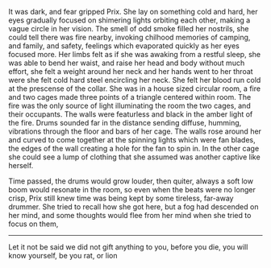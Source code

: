 It was dark, and fear gripped Prix. She lay on something cold and hard, her eyes gradually focused on shimering lights orbiting each other, making a vague circle in her vision. The smell of odd smoke filled her nostrils, she could tell there was fire nearby, invoking chilhood memories of camping, and family, and safety, feelings which evaporated quickly as her eyes focused more. Her limbs felt as if she was awaking from a restful sleep, she was able to bend her waist, and raise her head and body without much effort, she felt a weight around her neck and her hands went to her throat were she felt cold hard steel encircling her neck. She felt her blood run cold at the prescense of the collar. She was in a house sized circular room, a fire and two cages made three points of a triangle centered within room. The fire was the only source of light illuminating the room the two cages, and their occupants. The walls were featurless and black in the amber light of the fire. Drums sounded far in the distance sending diffuse, humming, vibrations through the floor and bars of her cage. The walls rose around her and curved to come together at the spinning lights which were fan blades, the edges of the wall creating a hole for the fan to spin in. In the other cage she could see a lump of clothing that she assumed was another captive like herself.

Time passed, the drums would grow louder, then quiter, always a soft low boom would resonate in the room, so even when the beats were no longer crisp, Prix still knew time was being kept by some tireless, far-away drummer. She tried to recall how she got here, but a fog had descended on her mind, and some thoughts would flee from her mind when she tried to focus on them,

------

Let it not be said we did not gift anything to you, before you die, you will know yourself, be you rat, or lion
